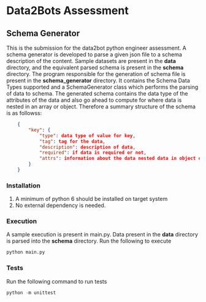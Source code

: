 # Data2Bots Assessment

## Schema Generator

This is the submission for the data2bot python engineer assessment. A schema generator is developed to parse a given json file to a schema description of the content.
Sample datasets are present in the **data** directory, and the equivalent parsed schema is present in the **schema** directory.
The program responsible for the generation of schema file is present in the **schema_generator** directory. It contains the Schema Data Types supported and a SchemaGenerator class which performs the parsing of data to schema.
The generated schema contains the data type of the attributes of the data and also go ahead to compute for where data is nested in an array or object. Therefore a summary structure of the schema is as followss:

```json
    {
        "key": {
            "type": data type of value for key,
            "tag": tag for the data,
            "description": description of data,
            "required": if data is required or not,
            "attrs": information about the data nested data in object or array
        }
    }
```

### Installation

1. A minimum of python 6 should be installed on target system
2. No external dependency is needed.

### Execution

A sample execution is present in main.py. Data present in the **data** directory is parsed into the **schema** directory.
Run the following to execute

```python
python main.py
```

### Tests

Run the following command to run tests

```python
python -m unittest
```
